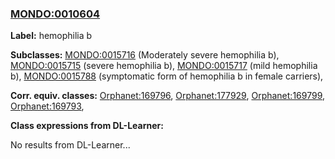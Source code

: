 
### [MONDO:0010604](http://purl.obolibrary.org/obo/MONDO_0010604)
**Label:** hemophilia b

**Subclasses:** [MONDO:0015716](http://purl.obolibrary.org/obo/MONDO_0015716) (Moderately severe hemophilia b), [MONDO:0015715](http://purl.obolibrary.org/obo/MONDO_0015715) (severe hemophilia b), [MONDO:0015717](http://purl.obolibrary.org/obo/MONDO_0015717) (mild hemophilia b), [MONDO:0015788](http://purl.obolibrary.org/obo/MONDO_0015788) (symptomatic form of hemophilia b in female carriers), 

**Corr. equiv. classes:** [Orphanet:169796](http://www.orpha.net/ORDO/Orphanet_169796), [Orphanet:177929](http://www.orpha.net/ORDO/Orphanet_177929), [Orphanet:169799](http://www.orpha.net/ORDO/Orphanet_169799), [Orphanet:169793](http://www.orpha.net/ORDO/Orphanet_169793), 

**Class expressions from DL-Learner:**

No results from DL-Learner...



